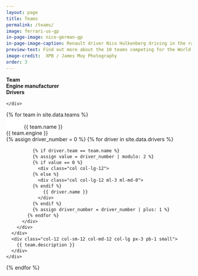 ```yaml
---
layout: page
title: Teams
permalink: /teams/
image: ferrari-us-gp
in-page-image: nico-german-gp
in-page-image-caption: Renault driver Nico Hulkenberg driving in the rain during a wet 2019 German Grand Prix
preview-text: Find out more about the 10 teams competing for the World Constructors' Championship. Mercedes are the reigning champions, and they face fierce competition from the likes of Ferrari and Red Bull.
image-credit:  XPB / James Moy Photography
order: 3
---
```


<div class="container">
  <div class="row">
    <div class="col-6 col-sm-6 col-md-3 col-lg-2 mt-auto">
      <strong>Team</strong>
    </div>
    <div class="col col-sm-6 col-md-3 col-lg-2 mt-auto">
      <strong>Engine manufacturer</strong>
    </div>
    <div class="col-12 col-sm-12 col-md col-lg-3 mt-auto d-none d-sm-none d-md-block">
      <strong>Drivers</strong>
    </div>
    <div class="col-12 mt-auto col-sm-12 col-md-12 col-lg px-3 pb-1 d-none d-sm-none d-md-none d-lg-block">

    </div>
  </div>
  {% for team in site.data.teams %}
      <div class="row align-middle border-top py-1 mt-1">
      <div class="col-6 col-sm-6 col-md-3 col-lg-2">
         <img src="/assets/images/flag_placeholder.png" class="flag flag-{{ team.country-code }}" /> <span class="pl-1">{{ team.name }}</span>
      </div>
      <div class="col col-sm-3 col-md-3 col-lg-2 px-3 pb-1">
        {{ team.engine }}
      </div>
      <div class="col-12 col-sm-12 col-md col-lg-3 pl-0">
        <div class="container">
          <div class="row">
            {% assign driver_number = 0 %}
            {% for driver in site.data.drivers %}

              {% if driver.team == team.name %}
              {% assign value = driver_number | modulo: 2 %}
              {% if value == 0 %}
                <div class="col col-lg-12">
              {% else %}
                <div class="col col-lg-12 ml-3 ml-md-0">
              {% endif %}
                  {{ driver.name }}
                </div>
              {% endif %}
              {% assign driver_number = driver_number | plus: 1 %}
            {% endfor %}
          </div>
        </div>
      </div>
      <div class="col-12 col-sm-12 col-md-12 col-lg px-3 pb-1 small">
        {{ team.description }}
      </div>
    </div>

  {% endfor %}
</div>
